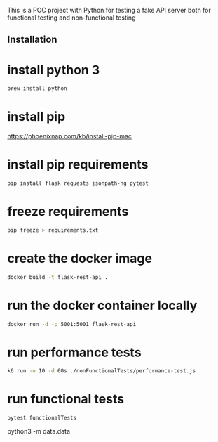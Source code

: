 This is a POC project with Python for testing a fake API server both for functional testing and non-functional testing
## Installation

# install python 3

```sh
brew install python
```

# install pip

https://phoenixnap.com/kb/install-pip-mac


# install pip requirements
```sh
pip install flask requests jsonpath-ng pytest
```


# freeze requirements
```sh
pip freeze > requirements.txt
```


# create the docker image

```sh
docker build -t flask-rest-api .
```

#  run the docker container locally
```sh
docker run -d -p 5001:5001 flask-rest-api
```


#  run performance tests
```sh
k6 run -u 10 -d 60s ./nonFunctionalTests/performance-test.js
```

# run functional tests
```sh
pytest functionalTests
```




python3 -m data.data 